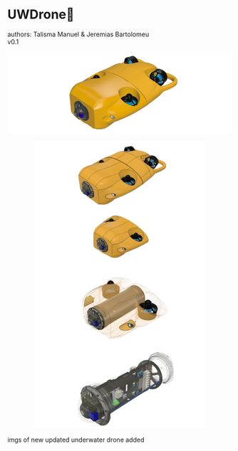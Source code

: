 
# UWDrone🤖

authors: 
Talisma Manuel & Jeremias Bartolomeu<br>
v0.1

<p align="center"> <img src="./App/assets/auwdrone.png" title="3D rendered underwater drone "> </p>

<p align="center"> <img src="./App/assets/auwdroneParts.png" title="underwater drone parts"> </p>


imgs of new updated underwater drone added 